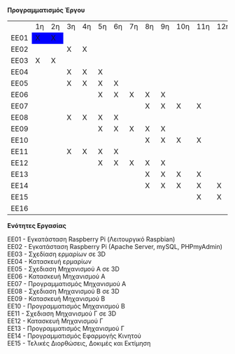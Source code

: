 <b>Προγραμματισμός Έργου</b>
<table>
<tr>
<td></td>
<td>1η</td>
<td>2η</td>
<td>3η</td>
<td>4η</td>
<td>5η</td>
<td>6η</td>
<td>7η</td>
<td>8η</td>
<td>9η</td>
<td>10η</td>
<td>11η</td>
<td>12η</td>
<td>13η</td>
</tr>
<tr>
<td>EΕ01</td>
<td bgcolor="blue">Χ</td>
<td bgcolor="blue">Χ</td>
<td></td>
<td></td>
<td></td>
<td></td>
<td></td>
<td></td>
<td></td>
<td></td>
<td></td>
<td></td>
<td></td>
</tr>
<tr>
<td>EΕ02</td>
<td></td>
<td></td>
<td>Χ</td>
<td>Χ</td>
<td></td>
<td></td>
<td></td>
<td></td>
<td></td>
<td></td>
<td></td>
<td></td>
<td></td>
</tr>
<tr>
<td>ΕE03</td>
<td>Χ</td>
<td>Χ</td>
<td></td>
<td></td>
<td></td>
<td></td>
<td></td>
<td></td>
<td></td>
<td></td>
<td></td>
<td></td>
<td></td>
</tr>
<tr>
<td>EΕ04</td>
<td></td>
<td></td>
<td>Χ</td>
<td>Χ</td>
<td>Χ</td>
<td></td>
<td></td>
<td></td>
<td></td>
<td></td>
<td></td>
<td></td>
<td></td>
</tr>
<tr>
<td>EΕ05</td>
<td></td>
<td></td>
<td>Χ</td>
<td>Χ</td>
<td>Χ</td>
<td>Χ</td>
<td></td>
<td></td>
<td></td>
<td></td>
<td></td>
<td></td>
<td></td>
</tr>
<tr>
<td>EΕ06</td>
<td></td>
<td></td>
<td></td>
<td></td>
<td>Χ</td>
<td>Χ</td>
<td>Χ</td>
<td>Χ</td>
<td>Χ</td>
<td></td>
<td></td>
<td></td>
<td></td>
</tr>
<tr>
<td>EΕ07</td>
<td></td>
<td></td>
<td></td>
<td></td>
<td></td>
<td></td>
<td></td>
<td>Χ</td>
<td>Χ</td>
<td>Χ</td>
<td>Χ</td>
<td></td>
<td></td>
</tr>
<tr>
<td>EΕ08</td>
<td></td>
<td></td>
<td>Χ</td>
<td>Χ</td>
<td>Χ</td>
<td>Χ</td>
<td></td>
<td></td>
<td></td>
<td></td>
<td></td>
<td></td>
<td></td>
</tr>
<tr>
<td>EΕ09</td>
<td></td>
<td></td>
<td></td>
<td></td>
<td>Χ</td>
<td>Χ</td>
<td>Χ</td>
<td>Χ</td>
<td>Χ</td>
<td></td>
<td></td>
<td></td>
<td></td>
</tr>
<tr>
<td>EΕ10</td>
<td></td>
<td></td>
<td></td>
<td></td>
<td></td>
<td></td>
<td></td>
<td>Χ</td>
<td>Χ</td>
<td>Χ</td>
<td>Χ</td>
<td></td>
<td></td>
</tr>
<tr>
<td>EΕ11</td>
<td></td>
<td></td>
<td>Χ</td>
<td>Χ</td>
<td>Χ</td>
<td>Χ</td>
<td></td>
<td></td>
<td></td>
<td></td>
<td></td>
<td></td>
<td></td>
</tr>
<tr>
<td>EΕ12</td>
<td></td>
<td></td>
<td></td>
<td></td>
<td>Χ</td>
<td>Χ</td>
<td>Χ</td>
<td>Χ</td>
<td>Χ</td>
<td></td>
<td></td>
<td></td>
<td></td>
</tr>
<tr>
<td>EΕ13</td>
<td></td>
<td></td>
<td></td>
<td></td>
<td></td>
<td></td>
<td></td>
<td>Χ</td>
<td>Χ</td>
<td>Χ</td>
<td>Χ</td>
<td></td>
<td></td>
</tr>
<tr>
<td>ΕE14</td>
<td></td>
<td></td>
<td></td>
<td></td>
<td></td>
<td></td>
<td></td>
<td>Χ</td>
<td>Χ</td>
<td>Χ</td>
<td>Χ</td>
<td>Χ</td>
<td></td>
</tr>
<tr>
<td>EΕ15</td>
<td></td>
<td></td>
<td></td>
<td></td>
<td></td>
<td></td>
<td></td>
<td></td>
<td></td>
<td></td>
<td>Χ</td>
<td>Χ</td>
<td>Χ</td>
</tr>
<tr>
<td>ΕE16</td>
<td></td>
<td></td>
<td></td>
<td></td>
<td></td>
<td></td>
<td></td>
<td></td>
<td></td>
<td></td>
<td></td>
<td></td>
<td></td>
</tr>
</table>


<b>Ενότητες Εργασίας</b>

ΕΕ01 - Εγκατάσταση Raspberry Pi (Λειτουργικό Raspbian)</br>
ΕΕ02 - Εγκατάσταση Raspberry Pi (Apache Server, mySQL, PHPmyAdmin)</br>
ΕΕ03 - Σχεδίαση ερμαρίων σε 3D</br>
ΕΕ04 - Κατασκευή ερμαρίων</br>
ΕΕ05 - Σχεδιαση Μηχανισμού Α σε 3D</br>
ΕΕ06 - Κατασκευή Μηχανισμού Α</br>
ΕΕ07 - Προγραμματισμός Μηχανισμού Α</br>
ΕΕ08 - Σχεδιαση Μηχανισμού Β σε 3D</br>
ΕΕ09 - Κατασκευή Μηχανισμού Β</br>
ΕΕ10 - Προγραμματισμός Μηχανισμού Β</br>
ΕΕ11 - Σχεδιαση Μηχανισμού Γ σε 3D</br>
ΕΕ12 - Κατασκευή Μηχανισμού Γ</br>
ΕΕ13 - Προγραμματισμός Μηχανισμού Γ</br>
ΕΕ14 - Προγραμματισμός Εφαρμογής Κινητού</br>
ΕΕ15 - Τελικές Διορθώσεις, Δοκιμές και Εκτίμηση</br>


